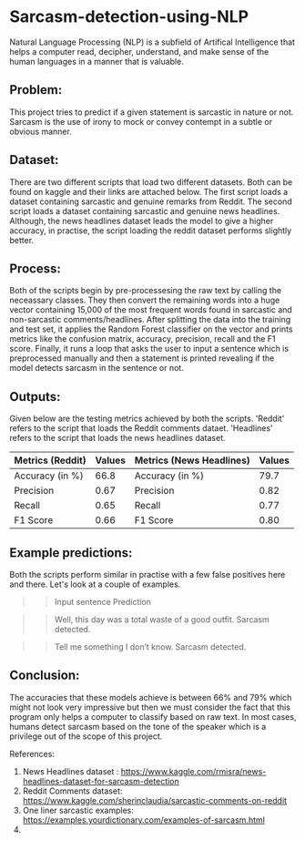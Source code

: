 # Sarcasm-detection-using-NLP

Natural Language Processing (NLP) is a subfield of Artifical Intelligence that helps a computer read, decipher, understand, and make sense of the human languages in a manner that is valuable.

## Problem: 
This project tries to predict if a given statement is sarcastic in nature or not. Sarcasm is the use of irony to mock or convey contempt in a subtle or obvious manner.

## Dataset: 
There are two different scripts that load two different datasets. Both can be found on kaggle and their links are attached below. The first script loads a dataset containing sarcastic and genuine remarks from Reddit. The second script loads a dataset containing sarcastic and genuine news headlines. Although, the news headlines dataset leads the model to give a higher accuracy, in practise, the script loading the reddit dataset performs slightly better. 

## Process: 
Both of the scripts begin by pre-processesing the raw text by calling the neceassary classes. They then convert the remaining words into a huge vector containing 15,000 of the most frequent words found in sarcastic and non-sarcastic comments/headlines. After splitting the data into the training and test set, it applies the Random Forest classifier on the vector and prints metrics like the confusion matrix, accuracy, precision, recall and the F1 score. Finally, it runs a loop that asks the user to input a sentence which is preprocessed manually and then a statement is printed revealing if the model detects sarcasm in the sentence or not. 

## Outputs:

Given below are the testing metrics achieved by both the scripts. 'Reddit' refers to the script that loads the Reddit comments dataet. 'Headlines' refers to the script that loads the news headlines dataset.

| Metrics (Reddit) | Values  | Metrics (News Headlines) | Values | 
| ---------------- | ------- | ------------------------ | ------ |
| Accuracy (in %)  | 66.8    | Accuracy (in %)          | 79.7   |
| Precision        | 0.67    | Precision                | 0.82   |
| Recall           | 0.65    | Recall                   | 0.77   |
| F1 Score         | 0.66    | F1 Score                 | 0.80   |

## Example predictions:

Both the scripts perform similar in practise with a few false positives here and there. Let's look at a couple of examples. 

>> Input sentence
>  Prediction

<addr>

>> Well, this day was a total waste of a good outfit.
> Sarcasm detected.

>> Tell me something I don’t know.
> Sarcasm detected.



## Conclusion:
The accuracies that these models achieve is between 66% and 79% which might not look very impressive but then we must consider the fact that this program only helps a computer to classify based on raw text. In most cases, humans detect sarcasm based on the tone of the speaker which is a privilege out of the scope of this project.

References:

1) News Headlines dataset : https://www.kaggle.com/rmisra/news-headlines-dataset-for-sarcasm-detection
2) Reddit Comments dataset: https://www.kaggle.com/sherinclaudia/sarcastic-comments-on-reddit
3) One liner sarcastic examples: https://examples.yourdictionary.com/examples-of-sarcasm.html
4) 
